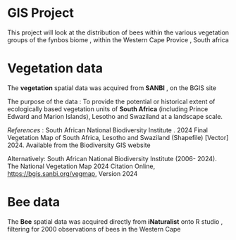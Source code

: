 # GIS Project
This project will look at the distribution of bees within the various vegetation groups of the fynbos biome , within the Western Cape Provice , South africa

# Vegetation data
The **vegetation** spatial data was acquired from **SANBI** , on the BGIS site 

 The purpose of the data : To provide the potential or historical extent of ecologically based vegetation units of **South Africa**
(including Prince Edward and Marion Islands), Lesotho and Swaziland at a landscape scale.

_References_ : South African National Biodiversity Institute . 2024 Final Vegetation Map of South Africa, Lesotho and Swaziland (Shapefile) [Vector] 2024. Available from the Biodiversity GIS website

Alternatively: South African National Biodiversity Institute (2006- 2024). The National Vegetation Map 2024 Citation Online, https://bgis.sanbi.org/vegmap, Version 2024

# Bee data
The **Bee** spatial data was acquired directly from **iNaturalist** onto R studio , filtering for 2000 observations of bees in the Western Cape
